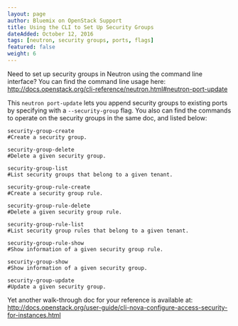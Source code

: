 ```yaml
---
layout: page
author: Bluemix on OpenStack Support
title: Using the CLI to Set Up Security Groups
dateAdded: October 12, 2016
tags: [neutron, security groups, ports, flags]
featured: false
weight: 6
---
```



Need to set up security groups in Neutron using the command line interface? You can find the command line usage here: http://docs.openstack.org/cli-reference/neutron.html#neutron-port-update 

This `neutron port-update` lets you append security groups to existing ports by specifying with a `--security-group` flag. You also can find the commands to operate on the security groups in the same doc, and listed below:

```
security-group-create
#Create a security group.

security-group-delete
#Delete a given security group.

security-group-list
#List security groups that belong to a given tenant.

security-group-rule-create
#Create a security group rule.

security-group-rule-delete
#Delete a given security group rule.

security-group-rule-list
#List security group rules that belong to a given tenant.

security-group-rule-show
#Show information of a given security group rule.

security-group-show
#Show information of a given security group.

security-group-update
#Update a given security group.
```

Yet another walk-through doc for your reference is available at: http://docs.openstack.org/user-guide/cli-nova-configure-access-security-for-instances.html
